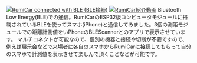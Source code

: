 [![RumiCar connected with BLE (BLE接続)](https://img.youtu.be/-r6Vrhn5ifQ/0.jpg)](https://www.youtu.be/-r6Vrhn5ifQ "RumiCar connected with BLE (BLE接続)")
[![RumiCar紹介動画](http://img.youtube.com/vi/DxaY2eCzJzo/0.jpg)](https://www.youtube.com/watch?v=DxaY2eCzJzo "RumiCar紹介動画")
Bluetooth Low Energy(BLE)での通信。RumiCarのESP32版コンピュータモジュールに搭載されているBLEを使ってスマホ(iPhone)と通信してみました。3個の測距モジュールでの距離計測値をいPhoneのBLEScannerとのアプリで表示させています。
マルチコネクトが可能なので、個別の機器と接続や切断が不要ですので、例えば展示会などで来場者に各自のスマホからRumiCarに接続してもらって自分のスマホで計測値を表示させて楽しんで頂くことなどが可能です。
